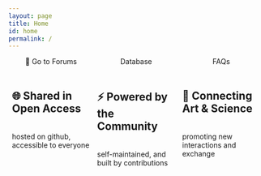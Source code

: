 ```yaml
---
layout: page
title: Home
id: home
permalink: /
---
```


<!-- # Welcome! 🌱

<p style="padding: 3em 1em; background: #f5f7ff; border-radius: 4px;">
  Take a look at <span style="font-weight: bold">[[Your first note]]</span> to get started on your exploration.
</div>

This digital garden template is free, open-source, and [available on GitHub here](https://github.com/maximevaillancourt/digital-garden-jekyll-template).

The easiest way to get started is to read this [step-by-step guide explaining how to set this up from scratch](https://maximevaillancourt.com/blog/setting-up-your-own-digital-garden-with-jekyll).

<strong>Recently updated notes</strong>

<ul>
  {% assign recent_notes = site.notes | sort: "last_modified_at_timestamp" | reverse %}
  {% for note in recent_notes limit: 5 %}
    <li>
      {{ note.last_modified_at | date: "%Y-%m-%d" }} — <a class="internal-link" href="{{ site.baseurl }}{{ note.url }}">{{ note.title }}</a>
    </li>
  {% endfor %}
</ul>

<style>
  .wrapper {
    max-width: 46em;
  }
</style> -->
<div class="communitybody">
  <div class="communitybodyrow">
    <div>💬 Go to Forums</div>
    <div><i class="fa-solid fa-database" style="color:#b35488;"></i> Database</div>
    <div><i class="fa-solid fa-circle-question" style="color:#cd762f;"></i> FAQs</div>
  </div>
  <br>
  <div class="communitybodyrow2">
    <div><h2>🌐 Shared in Open Access</h2><br>
      hosted on github, accessible to everyone
    </div>
    <div><h2>⚡ Powered by the Community</h2><br>
      self-maintained, and built by contributions
    </div>
    <div><h2>🔗 Connecting Art &amp; Science</h2><br>
      promoting new interactions and exchange
    </div>
  </div>
</div>
<br>
<style>
  .communitybody {
    display: flex;
    flex-direction: column;
  }
  .communitybodyrow, .communitybodyrow2 {
    display: flex;
    flex-direction: column;
  }
  .communitybodyrow > div {
    text-align: center;
  }
  @media (max-width: 600px){
    .communitybodyrow > div, .communitybodyrow2 > div {
      flex: 1 1 0;
      padding: 0.5em 0;
    }
  }
  @media (min-width: 600px){
    .communitybodyrow, .communitybodyrow2 {
      flex-direction: row;
    }
    .communitybodyrow > div, .communitybodyrow2 > div {
      flex: 1 1 0;
      padding: 0 0.5em;
    }
    .wrapper {
      max-width: 40em;
      margin: auto;
    }
  }
</style>
